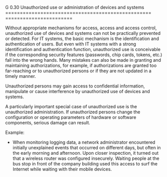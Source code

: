G 0.30 Unauthorized use or administration of devices and systems
================================================== =======================

Without appropriate mechanisms for access, access and access control, unauthorized use of devices and systems can not be practically prevented or detected. For IT systems, the basic mechanism is the identification and authentication of users. But even with IT systems with a strong identification and authentication function, unauthorized use is conceivable if the corresponding security features (passwords, chip cards, tokens, etc.) fall into the wrong hands. Many mistakes can also be made in granting and maintaining authorizations, for example, if authorizations are granted too far-reaching or to unauthorized persons or if they are not updated in a timely manner.

Unauthorized persons may gain access to confidential information, manipulate or cause interference by unauthorized use of devices and systems.

A particularly important special case of unauthorized use is the unauthorized administration. If unauthorized persons change the configuration or operating parameters of hardware or software components, serious damage can result.

Example:

* When monitoring logging data, a network administrator encountered initially unexplained events that occurred on different days, but often in the early morning and afternoon. Upon closer inspection, it turned out that a wireless router was configured insecurely. Waiting people at the bus stop in front of the company building used this access to surf the Internet while waiting with their mobile devices.
